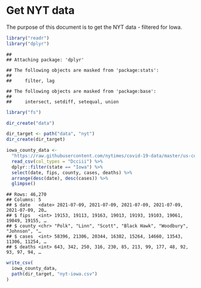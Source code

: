 Get NYT data
================

The purpose of this document is to get the NYT data - filtered for Iowa.

``` r
library("readr")
library("dplyr")
```

    ## 
    ## Attaching package: 'dplyr'

    ## The following objects are masked from 'package:stats':
    ## 
    ##     filter, lag

    ## The following objects are masked from 'package:base':
    ## 
    ##     intersect, setdiff, setequal, union

``` r
library("fs")
```

``` r
dir_create("data")

dir_target <- path("data", "nyt")
dir_create(dir_target)
```

``` r
iowa_county_data <- 
  "https://raw.githubusercontent.com/nytimes/covid-19-data/master/us-counties.csv" %>%
  read_csv(col_types = "Dcciii") %>%
  dplyr::filter(state == "Iowa") %>%
  select(date, fips, county, cases, deaths) %>%
  arrange(desc(date), desc(cases)) %>%
  glimpse()
```

    ## Rows: 46,270
    ## Columns: 5
    ## $ date   <date> 2021-07-09, 2021-07-09, 2021-07-09, 2021-07-09, 2021-07-09, 20…
    ## $ fips   <int> 19153, 19113, 19163, 19013, 19193, 19103, 19061, 19049, 19155, …
    ## $ county <chr> "Polk", "Linn", "Scott", "Black Hawk", "Woodbury", "Johnson", "…
    ## $ cases  <int> 58396, 21306, 20344, 16382, 15264, 14660, 13543, 11306, 11254, …
    ## $ deaths <int> 643, 342, 250, 316, 230, 85, 213, 99, 177, 48, 92, 93, 97, 94, …

``` r
write_csv(
  iowa_county_data,
  path(dir_target, "nyt-iowa.csv")
)
```
